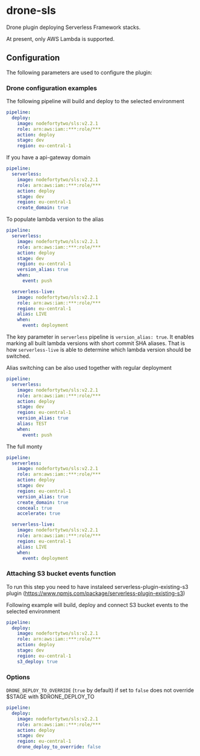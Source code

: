 # drone-sls
Drone plugin deploying Serverless Framework stacks.

At present, only AWS Lambda is supported.

## Configuration

The following parameters are used to configure the plugin:

### Drone configuration examples

The following pipeline will build and deploy to the selected environment
```yaml
pipeline:
  deploy:
    image: nodefortytwo/sls:v2.2.1
    role: arn:aws:iam::***:role/***
    action: deploy
    stage: dev
    region: eu-central-1
```

If you have a api-gateway domain
```yaml
pipeline:
  serverless:
    image: nodefortytwo/sls:v2.2.1
    role: arn:aws:iam::***:role/***
    action: deploy
    stage: dev
    region: eu-central-1
    create_domain: true
```

To populate lambda version to the alias
```yaml
pipeline:
  serverless:
    image: nodefortytwo/sls:v2.2.1
    role: arn:aws:iam::***:role/***
    action: deploy
    stage: dev
    region: eu-central-1
    version_alias: true
    when:
      event: push

  serverless-live:
    image: nodefortytwo/sls:v2.2.1
    role: arn:aws:iam::***:role/***
    region: eu-central-1
    alias: LIVE
    when:
      event: deployment
```
The key parameter in `serverless` pipeline is `version_alias: true`. It enables marking all built lambda versions with short commit SHA aliases. That is how `serverless-live` is able to determine which lambda version should be switched.

Alias switching can be also used together with regular deployment
```yaml
pipeline:
  serverless:
    image: nodefortytwo/sls:v2.2.1
    role: arn:aws:iam::***:role/***
    action: deploy
    stage: dev
    region: eu-central-1
    version_alias: true
    alias: TEST
    when:
      event: push
```

The full monty
```yaml
pipeline:
  serverless:
    image: nodefortytwo/sls:v2.2.1
    role: arn:aws:iam::***:role/***
    action: deploy
    stage: dev
    region: eu-central-1
    version_alias: true
    create_domain: true
    conceal: true
    accelerate: true

  serverless-live:
    image: nodefortytwo/sls:v2.2.1
    role: arn:aws:iam::***:role/***
    region: eu-central-1
    alias: LIVE
    when:
      event: deployment
```

### Attaching S3 bucket events function
To run this step you need to have instaleed serverless-plugin-existing-s3 plugin (https://www.npmjs.com/package/serverless-plugin-existing-s3)

Following example will build, deploy and connect S3 bucket events to the selected environment
```yaml
pipeline:
  deploy:
    image: nodefortytwo/sls:v2.2.1
    role: arn:aws:iam::***:role/***
    action: deploy
    stage: dev
    region: eu-central-1
    s3_deploy: true
```

### Options

```DRONE_DEPLOY_TO_OVERRIDE``` (```true``` by default) if set to ```false``` does not override $STAGE with $DRONE_DEPLOY_TO

```yaml
pipeline:
  deploy:
    image: nodefortytwo/sls:v2.2.1
    role: arn:aws:iam::***:role/***
    action: deploy
    stage: dev
    region: eu-central-1
    drone_deploy_to_override: false
```